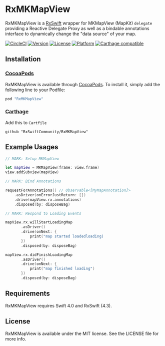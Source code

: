 RxMKMapView
===

RxMKMapView is a [RxSwift](https://github.com/ReactiveX/RxSwift) wrapper for MKMapView (MapKit) `delegate` providing a Reactive Delegate Proxy as well as a bindable annotations interface to dynamically change the "data source" of your map.

[![CircleCI](https://circleci.com/gh/RxSwiftCommunity/RxMKMapView.svg?style=svg)](https://circleci.com/gh/RxSwiftCommunity/RxMKMapView)
[![Version](https://img.shields.io/cocoapods/v/RxMKMapView.svg?style=flat)](http://cocoapods.org/pods/RxMKMapView)
[![License](https://img.shields.io/cocoapods/l/RxMKMapView.svg?style=flat)](http://cocoapods.org/pods/RxMKMapView)
[![Platform](https://img.shields.io/cocoapods/p/RxMKMapView.svg?style=flat)](http://cocoapods.org/pods/RxMKMapView)
[![Carthage compatible](https://img.shields.io/badge/Carthage-compatible-4BC51D.svg?style=flat)](https://github.com/Carthage/Carthage)

## Installation

### [CocoaPods](https://guides.cocoapods.org/using/using-cocoapods.html)

RxMKMapView is available through [CocoaPods](http://cocoapods.org). To install
it, simply add the following line to your Podfile:

```ruby
pod "RxMKMapView"
```

### [Carthage](https://github.com/Carthage/Carthage)

Add this to `Cartfile`

```
github "RxSwiftCommunity/RxMKMapView"
```

## Example Usages

```swift
// MARK: Setup MKMapView

let mapView = MKMapView(frame: view.frame)
view.addSubview(mapView)

// MARK: Bind Annotations

requestForAnnotations() // Observable<[MyMapAnnotation]>
    .asDriver(onErrorJustReturn: [])
    .drive(mapView.rx.annotations)
    .disposed(by: disposeBag)

// MARK: Respond to Loading Events

mapView.rx.willStartLoadingMap
       .asDriver()
       .drive(onNext: {
           print("map started loadedloading)
       })
       .disposed(by: disposeBag)

mapView.rx.didFinishLoadingMap
       .asDriver()
       .drive(onNext: {
           print("map finished loading")
       })
       .disposed(by: disposeBag)
```

## Requirements

RxMKMapView requires Swift 4.0 and RxSwift (4.3).

## License

RxMKMapView is available under the MIT license. See the LICENSE file for more info.

